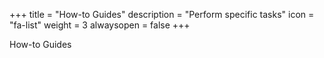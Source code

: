 +++
title = "How-to Guides"
description = "Perform specific tasks"
icon = "fa-list"
weight = 3
alwaysopen = false
+++

How-to Guides